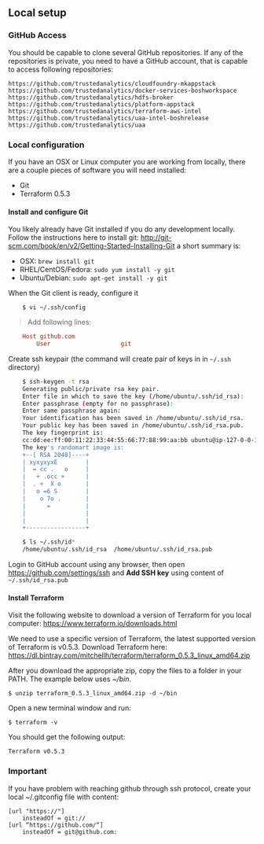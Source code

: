 ## Local setup
### GitHub Access

You should be capable to clone several GitHub repositories. If any of the repositories is private, you need to have a GitHub account, that is capable to access following repositories:

    https://github.com/trustedanalytics/cloudfoundry-mkappstack
    https://github.com/trustedanalytics/docker-services-boshworkspace
    https://github.com/trustedanalytics/hdfs-broker
    https://github.com/trustedanalytics/platform-appstack
    https://github.com/trustedanalytics/terraform-aws-intel
    https://github.com/trustedanalytics/uaa-intel-boshrelease
    https://github.com/trustedanalytics/uaa

### Local configuration

If you have an OSX or Linux computer you are working from locally, there are a couple pieces of software you will need installed:
 - Git
 - Terraform 0.5.3

#### Install and configure Git
You likely already have Git installed if you do any development locally.  Follow the instructions here to install git: http://git-scm.com/book/en/v2/Getting-Started-Installing-Git a short summary is:
 - OSX: `brew install git`
 - RHEL/CentOS/Fedora: `sudo yum install -y git`
 - Ubuntu/Debian: `sudo apt-get install -y git`

When the Git client is ready, configure it

`    $ vi ~/.ssh/config`

>Add following lines:
```ini
    Host github.com
        User                    git
```

Create ssh keypair (the command will create pair of keys in in `~/.ssh` directory)
```bash
    $ ssh-keygen -t rsa
    Generating public/private rsa key pair.
    Enter file in which to save the key (/home/ubuntu/.ssh/id_rsa):
    Enter passphrase (empty for no passphrase):
    Enter same passphrase again:
    Your identification has been saved in /home/ubuntu/.ssh/id_rsa.
    Your public key has been saved in /home/ubuntu/.ssh/id_rsa.pub.
    The key fingerprint is:
    cc:dd:ee:ff:00:11:22:33:44:55:66:77:88:99:aa:bb ubuntu@ip-127-0-0-1
    The key's randomart image is:
    +--[ RSA 2048]----+
    | xyxyxyxE        |
    |  = cc .   o     |
    |   + .occ +      |
    |  . +  X o       |
    |   o =6 S        |
    |    o 7o .       |
    |      =          |
    |                 |
    |                 |
    +-----------------+
```
```bash
    $ ls ~/.ssh/id*
    /home/ubuntu/.ssh/id_rsa  /home/ubuntu/.ssh/id_rsa.pub
```
Login to GitHub account using any browser, then open https://github.com/settings/ssh and **Add SSH key** using content of `~/.ssh/id_rsa.pub`

#### Install Terraform

Visit the following website to download a version of Terraform for you local computer: https://www.terraform.io/downloads.html

We need to use a specific version of Terraform, the latest supported version of Terraform is v0.5.3.  Download Terraform here: https://dl.bintray.com/mitchellh/terraform/terraform_0.5.3_linux_amd64.zip

After you download the appropriate zip, copy the files to a folder in your PATH. The example below uses _~/bin_. 

    $ unzip terraform_0.5.3_linux_amd64.zip -d ~/bin

Open a new terminal window and run:

    $ terraform -v

You should get the following output:

    Terraform v0.5.3

### Important

If you have problem with reaching github through ssh protocol, 
create your local ~/.gitconfig file with content:
```
[url "https://"]
    insteadOf = git://
[url “https://github.com/“] 
    insteadOf = git@github.com:

```